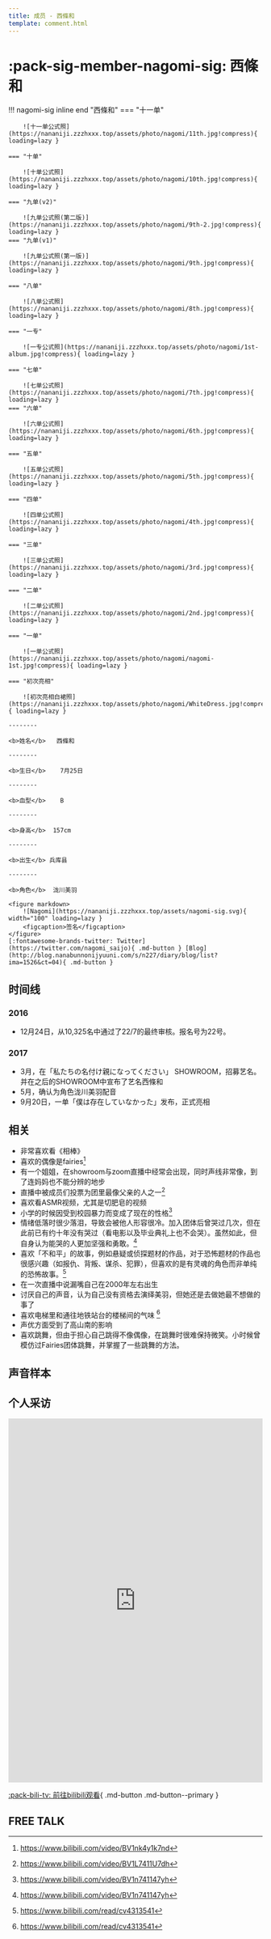 ```yaml
---
title: 成员 - 西條和
template: comment.html
---
```

# :pack-sig-member-nagomi-sig: 西條和
!!! nagomi-sig inline end "西條和"
    === "十一单"

        ![十一单公式照](https://nananiji.zzzhxxx.top/assets/photo/nagomi/11th.jpg!compress){ loading=lazy }

    === "十单"

        ![十单公式照](https://nananiji.zzzhxxx.top/assets/photo/nagomi/10th.jpg!compress){ loading=lazy }

    === "九单(v2)"

        ![九单公式照(第二版)](https://nananiji.zzzhxxx.top/assets/photo/nagomi/9th-2.jpg!compress){ loading=lazy }
    === "九单(v1)"

        ![九单公式照(第一版)](https://nananiji.zzzhxxx.top/assets/photo/nagomi/9th.jpg!compress){ loading=lazy }

    === "八单"

        ![八单公式照](https://nananiji.zzzhxxx.top/assets/photo/nagomi/8th.jpg!compress){ loading=lazy }

    === "一专"

        ![一专公式照](https://nananiji.zzzhxxx.top/assets/photo/nagomi/1st-album.jpg!compress){ loading=lazy }

    === "七单"

        ![七单公式照](https://nananiji.zzzhxxx.top/assets/photo/nagomi/7th.jpg!compress){ loading=lazy }
    === "六单"

        ![六单公式照](https://nananiji.zzzhxxx.top/assets/photo/nagomi/6th.jpg!compress){ loading=lazy }

    === "五单"

        ![五单公式照](https://nananiji.zzzhxxx.top/assets/photo/nagomi/5th.jpg!compress){ loading=lazy }

    === "四单"

        ![四单公式照](https://nananiji.zzzhxxx.top/assets/photo/nagomi/4th.jpg!compress){ loading=lazy }

    === "三单"

        ![三单公式照](https://nananiji.zzzhxxx.top/assets/photo/nagomi/3rd.jpg!compress){ loading=lazy }

    === "二单"

        ![二单公式照](https://nananiji.zzzhxxx.top/assets/photo/nagomi/2nd.jpg!compress){ loading=lazy }

    === "一单"

        ![一单公式照](https://nananiji.zzzhxxx.top/assets/photo/nagomi/nagomi-1st.jpg!compress){ loading=lazy }

    === "初次亮相"

        ![初次亮相白裙照](https://nananiji.zzzhxxx.top/assets/photo/nagomi/WhiteDress.jpg!compress){ loading=lazy }
        
    --------

    <b>姓名</b>   西條和 

    --------

    <b>生日</b>    7月25日

    --------

    <b>血型</b>    B

    --------

    <b>身高</b>  157cm

    --------

    <b>出生</b> 兵库县

    --------

    <b>角色</b>  泷川美羽

    <figure markdown>
        ![Nagomi](https://nananiji.zzzhxxx.top/assets/nagomi-sig.svg){ width="100" loading=lazy }
        <figcaption>签名</figcaption>
    </figure>
    [:fontawesome-brands-twitter: Twitter](https://twitter.com/nagomi_saijo){ .md-button } [Blog](http://blog.nanabunnonijyuuni.com/s/n227/diary/blog/list?ima=1526&ct=04){ .md-button }

## 时间线

### 2016

- 12月24日，从10,325名中通过了22/7的最终审核。报名号为22号。

### 2017

- 3月，在「私たちの名付け親になってください」 SHOWROOM，招募艺名。并在之后的SHOWROOM中宣布了艺名西條和
- 5月，确认为角色泷川美羽配音
- 9月20日，一单「僕は存在していなかった」发布，正式亮相

## 相关

- 非常喜欢看《相棒》
- 喜欢的偶像是fairies[^1]
- 有一个姐姐，在showroom与zoom直播中经常会出现，同时声线非常像，到了连妈妈也不能分辨的地步
- 直播中被成员们投票为团里最像父亲的人之一[^2]
- 喜欢看ASMR视频，尤其是切肥皂的视频
- 小学的时候因受到校园暴力而变成了现在的性格[^3]
- 情绪低落时很少落泪，导致会被他人形容很冷。加入团体后曾哭过几次，但在此前已有约十年没有哭过（看电影以及毕业典礼上也不会哭）。虽然如此，但自身认为能哭的人更加坚强和勇敢。[^3]
- 喜欢「不和平」的故事，例如悬疑或侦探题材的作品，对于恐怖题材的作品也很感兴趣（如报仇、背叛、谋杀、犯罪），但喜欢的是有灵魂的角色而非单纯的恐怖故事。[^4]
- 在一次直播中说漏嘴自己在2000年左右出生
- 讨厌自己的声音，认为自己没有资格去演绎美羽，但她还是去做她最不想做的事了
- 喜欢电梯里和通往地铁站台的楼梯间的气味 [^4]
- 声优方面受到了高山南的影响
- 喜欢跳舞，但由于担心自己跳得不像偶像，在跳舞时很难保持微笑。小时候曾模仿过Fairies团体跳舞，并掌握了一些跳舞的方法。

## 声音样本

<div id="aplayer"></div>

## 个人采访

<iframe src="https://player.bilibili.com/player.html?aid=87900951&bvid=BV1n741147yh&cid=150175780&page=1" autoplay="0" scrolling="no" border="0" frameborder="no" framespacing="0" allowfullscreen="true" width="100%" height="720"> </iframe>

[:pack-bili-tv: 前往bilibili观看](https://www.bilibili.com/video/BV1n741147yh){ .md-button .md-button--primary }

## FREE TALK

<div id="dplayer2"></div>



[^1]: https://www.bilibili.com/video/BV1nk4y1k7nd
[^2]: https://www.bilibili.com/video/BV1L7411U7dh
[^3]: https://www.bilibili.com/video/BV1n741147yh
[^4]: https://www.bilibili.com/read/cv4313541



<link rel="stylesheet" href="https://nananiji.zzzhxxx.top/css/aplayer.min.css">
<script src="https://nananiji.zzzhxxx.top/js/md5.js"></script>
<script src="https://nananiji.zzzhxxx.top/js/hls.min.js"></script>
<script src="https://nananiji.zzzhxxx.top/js/DPlayer.min.js"></script>
<script src="https://nananiji.zzzhxxx.top/js/aplayer.min.js"></script>
<script>
    const dp = new DPlayer({
    container: document.getElementById('dplayer'),
    video: {
        url: 'https://files.zzzhxxx.top/video/nagomi.ts',
    },
    danmaku: {
        id: md5('https://files.zzzhxxx.top/video/nagomi.ts'),
        addition: ['https://danmu.zzzhxxx.top/v3/bilibili?aid=87900951&bvid=BV1n741147yh&cid=150175780'],
        api: "https://danmu.zzzhxxx.top/"
    },
    contextmenu: [
    {
        text: '227WiKi',
        link: 'https://github.com/227WiKi/227WiKi',
    },
    ]
});
</script>
<script>
    const dp2 = new DPlayer({
    container: document.getElementById('dplayer2'),
    video: {
        url: 'https://files.zzzhxxx.top/video/nagomi.mp4',
    },
    danmaku: {
        id: md5('nagomi-intro'),
        api: "https://danmu.zzzhxxx.top/"
    },
    contextmenu: [
    {
        text: '227WiKi',
        link: 'https://github.com/zzzhxxx/227WiKi',
    },
    ]
});
</script>
<script>
    const ap = new APlayer({
    container: document.getElementById('aplayer'),
    audio: [{
        name: 'Voice Sample',
        artist: '西條和',
        url: 'https://files.zzzhxxx.top/voicesample/nagomi.mp3',
        cover: 'https://nananiji.zzzhxxx.top/assets/photo/avatar/nagomi.jpg'
    }]
});
</script>

